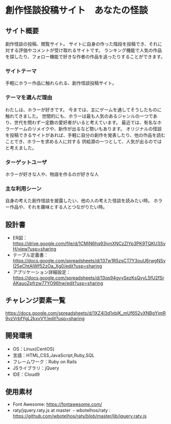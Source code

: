 # 創作怪談投稿サイト　あなたの怪談

## サイト概要
創作怪談の投稿、閲覧サイト。
サイトに自身の作った階段を投稿でき、それに対する評価やコメントが受け取れるサイトです。
ランキング機能で人気の作品を探したり、フォロー機能で好きな作者の作品を追ったりすることができます。

### サイトテーマ
手軽にホラー作品に触れられる、創作怪談投稿サイト。

### テーマを選んだ理由
わたしは、ホラーが好きです。
今までは、主にゲームを通してそうしたものに触れてきました。
世間的にも、ホラーは最も人気のあるジャンルの一つであり、世代を問わず一定数の愛好者がいると考えています。
最近では、有名なホラーゲームのリメイクや、新作が出るなど勢いもあります。
オリジナルの怪談を投稿できるサイトがあれば、手軽に自分の創作を発表したり、他の作品を読むことでき、ホラーを求める人に対する
供給源の一つとして、人気が出るのではと考えました。

### ターゲットユーザ
ホラーが好きな人や、物語を作るのが好きな人

### 主な利用シーン
自身の考えた創作怪談を披露したい、他の人の考えた怪談を読みたい時。
ホラー作品や、それを趣味とする人とつながりたい時。


## 設計書
- ER図：https://drive.google.com/file/d/1CMiN6hq93iynXNCzZlYp3PK9TQKU3SvH/view?usp=sharing
- テーブル定義書：https://docs.google.com/spreadsheets/d/137w1R5zsCT7Y3ouU6rwgNSyI25eChtAIWf52zOa_Xg0/edit?usp=sharing
- アプリケーション詳細設定：https://docs.google.com/spreadsheets/d/13qs94gyySezKsQvyL5fU2fSrAKauoZpfrzw77YO96hw/edit?usp=sharing

## チャレンジ要素一覧
https://docs.google.com/spreadsheets/d/1XZ4l3d1xbjK_mUf652vXNBgYjmR9vzVrbfYgL2kxvVY/edit?usp=sharing

## 開発環境
- OS：Linux(CentOS)
- 言語：HTML,CSS,JavaScript,Ruby,SQL
- フレームワーク：Ruby on Rails
- JSライブラリ：jQuery
- IDE：Cloud9

## 使用素材
- Font Awesome: https://fontawesome.com/
- raty/jquery.raty.js at master ・wbotelhos/raty : https://github.com/wbotelhos/raty/blob/master/lib/jquery.raty.js

